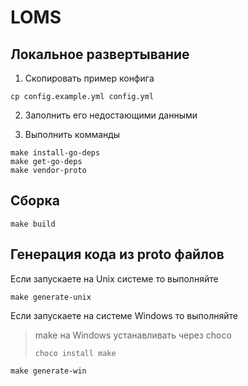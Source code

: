# LOMS

## Локальное развертывание

1. Скопировать пример конфига
```shell
cp config.example.yml config.yml
```

2. Заполнить его недостающими данными

3. Выполнить комманды

```shell
make install-go-deps
make get-go-deps
make vendor-proto
```

## Сборка

```shell
make build
```

## Генерация кода из proto файлов

Если запускаете на Unix системе то выполняйте

```shell
make generate-unix
```

Если запускаете на системе Windows то выполняйте

> make на Windows устанавливать через choco
> 
> `choco install make`

```shell
make generate-win
```
